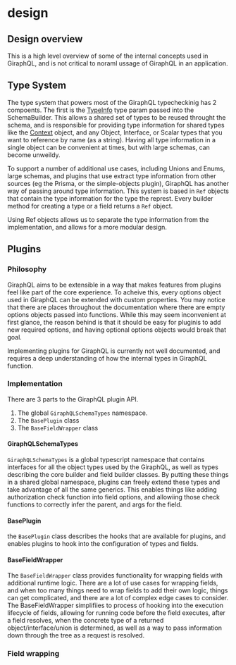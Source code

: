 # design

## Design overview

This is a high level overview of some of the internal concepts used in GiraphQL, and is not critical to noraml ussage of GiraphQL in an application.

## Type System

The type system that powers most of the GiraphQL typecheckinig has 2 compoents. The first is the [TypeInfo](https://github.com/hayes/giraphql/tree/60178ac5e1fc945099d042e3f9b57ca3acc1810a/api-schema-builder/README.md#typeinfo) type param passed into the SchemaBuilder. This allows a shared set of types to be reused throught the schema, and is responsible for providing type information for shared types like the [Context](https://github.com/hayes/giraphql/tree/60178ac5e1fc945099d042e3f9b57ca3acc1810a/guide-context/README.md) object, and any Object, Interface, or Scalar types that you want to reference by name \(as a string\). Having all type information in a single object can be convenient at times, but with large schemas, can become unweildy.

To support a number of additional use cases, including Unions and Enums, large schemas, and plugins that use extract type information from other sources \(eg the Prisma, or the simple-objects plugin\), GiraphQL has another way of passing around type information. This system is based in `Ref` objects that contain the type information for the type the represt. Every builder method for creating a type or a field returns a `Ref` object.

Using Ref objects allows us to separate the type information from the implementation, and allows for a more modular design.

## Plugins

### Philosophy

GiraphQL aims to be extensible in a way that makes features from plugins feel like part of the core experience. To acheive this, every options object used in GiraphQL can be extended with custom properties. You may notice that there are places throughout the documentation where there are empty options objects passed into functions. While this may seem inconvenient at first glance, the reason behind is that it should be easy for pluginis to add new required options, and having optional options objects would break that goal.

Implementing plugins for GiraphQL is currently not well documented, and requires a deep understanding of how the internal types in GiraphQL function.

### Implementation

There are 3 parts to the GiraphQL plugin API.

1. The global `GiraphQLSchemaTypes` namespace.
2. The `BasePlugin` class
3. The `BaseFieldWrapper` class

#### GiraphQLSchemaTypes

`GiraphQLSchemaTypes` is a global typescript namespace that contains interfaces for all the object types used by the GiraphQL, as well as types describing the core builder and field builder classes. By putting these things in a shared global namespace, plugins can freely extend these types and take advantage of all the same generics. This enables things like adding authorization check function into field options, and allowiing those check functions to correctly infer the parent, and args for the field.

#### BasePlugin

the `BasePlugin` class describes the hooks that are available for plugins, and enables plugins to hook into the configuration of types and fields.

#### BaseFieldWrapper

The `BaseFieldWrapper` class provides functionality for wrapping fields with additional runtime logic. There are a lot of use cases for wrapping fields, and when too many things need to wrap fields to add their own logic, things can get complicated, and there are a lot of complex edge cases to consider. The BaseFieldWrapper simplifiies to process of hooking into the execution lifecycle of fields, allowing for running code before the field executes, after a field resolves, when the concrete type of a returned object/interface/union is determined, as well as a way to pass information down through the tree as a request is resolved.

### Field wrapping

